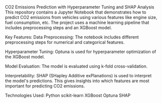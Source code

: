 CO2 Emissions Prediction with Hyperparameter Tuning and SHAP Analysis
This repository contains a Jupyter Notebook that demonstrates how to predict CO2 emissions from vehicles using various features like engine size, fuel consumption, etc. The project uses a machine learning pipeline that includes preprocessing steps and an XGBoost model.

Key Features:
Data Preprocessing: The notebook includes different preprocessing steps for numerical and categorical features.

Hyperparameter Tuning: Optuna is used for hyperparameter optimization of the XGBoost model.

Model Evaluation: The model is evaluated using k-fold cross-validation.

Interpretability: SHAP (SHapley Additive exPlanations) is used to interpret the model's predictions. This gives insights into which features are most important for predicting CO2 emissions.

Technologies Used:
Python
scikit-learn
XGBoost
Optuna
SHAP
